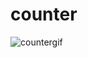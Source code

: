 # counter
![countergif](https://github.com/user-attachments/assets/c16f4867-db54-4498-ad40-90f680f2a18a)
